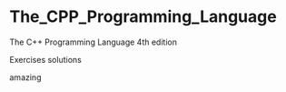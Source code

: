 # The_CPP_Programming_Language
The C++ Programming Language 4th edition

Exercises solutions

amazing
